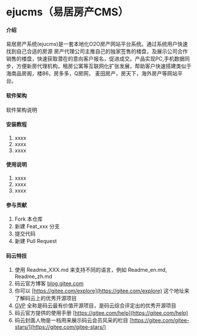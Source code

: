 # ejucms（易居房产CMS）

#### 介绍
易居房产系统(ejucms)是一套本地化O2O房产网站平台系统。通过系统用户快速找到自己合适的房源
房产代理公司主推自己的独家签售的楼盘，及展示公司合作销售的楼盘，快速获取潜在的意向客户报名，促进成交。产品实现PC,手机数据同步，方便新房代理机构，租房公寓等互联网化扩张发展，帮助客户快速搭建类似于海南品房阁，楼86，房多多，Q房网， 麦田房产，房天下，海外房产等网站平台。

#### 软件架构
软件架构说明


#### 安装教程

1. xxxx
2. xxxx
3. xxxx

#### 使用说明

1. xxxx
2. xxxx
3. xxxx

#### 参与贡献

1. Fork 本仓库
2. 新建 Feat_xxx 分支
3. 提交代码
4. 新建 Pull Request


#### 码云特技

1. 使用 Readme\_XXX.md 来支持不同的语言，例如 Readme\_en.md, Readme\_zh.md
2. 码云官方博客 [blog.gitee.com](https://blog.gitee.com)
3. 你可以 [https://gitee.com/explore](https://gitee.com/explore) 这个地址来了解码云上的优秀开源项目
4. [GVP](https://gitee.com/gvp) 全称是码云最有价值开源项目，是码云综合评定出的优秀开源项目
5. 码云官方提供的使用手册 [https://gitee.com/help](https://gitee.com/help)
6. 码云封面人物是一档用来展示码云会员风采的栏目 [https://gitee.com/gitee-stars/](https://gitee.com/gitee-stars/)
